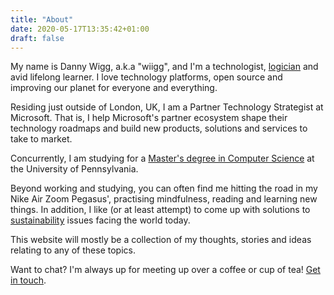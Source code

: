 ```yaml
---
title: "About"
date: 2020-05-17T13:35:42+01:00
draft: false
---
```


My name is Danny Wigg, a.k.a "wiigg", and I'm a technologist, [logician](https://www.16personalities.com/intp-personality) and avid lifelong learner. I love technology platforms, open source and improving our planet for everyone and everything.

Residing just outside of London, UK, I am a Partner Technology Strategist at Microsoft. That is, I help Microsoft's partner ecosystem shape their technology roadmaps and build new products, solutions and services to take to market.

Concurrently, I am studying for a [Master's degree in Computer Science](https://onlinelearning.seas.upenn.edu/mcit/) at the University of Pennsylvania.

Beyond working and studying, you can often find me hitting the road in my Nike Air Zoom Pegasus', practising mindfulness, reading and learning new things. In addition, I like (or at least attempt) to come up with solutions to [sustainability](https://en.wikipedia.org/wiki/Sustainability) issues facing the world today.

This website will mostly be a collection of my thoughts, stories and ideas relating to any of these topics.

Want to chat? I'm always up for meeting up over a coffee or cup of tea! [Get in touch](https://twitter.com/wiigg).